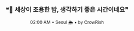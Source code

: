 <div align="center">

<br>

<h3>❝🌙 세상이 조용한 밤, 생각하기 좋은 시간이네요❞</h3>

<sub>02:00 AM • Seoul 🌦️ • by CrowRish</sub>

<br>

</div>
